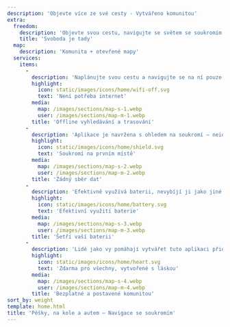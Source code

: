 ```yaml
---
description: 'Objevte více ze své cesty - Vytvářeno komunitou'
extra:
  freedom:
    description: 'Objevte svou cestu, navigujte se světem se soukromím a komunitou na prvním místě.'
    title: 'Svoboda je tady'
  map:
    description: 'Komunita + otevřené mapy'
  services:
    items:
      - 
        description: 'Naplánujte svou cestu a navigujte se na ní pouze s GPS, bez potřeby mobilních dat. Hledejte body zájmu na vzdálených túrách nebo cyklotrasách.'
        highlight:
          icon: static/images/icons/home/wifi-off.svg
          text: 'Není potřeba internet'
        media:
          map: /images/sections/map-s-1.webp
          user: /images/sections/map-m-1.webp
        title: 'Offline vyhledávání a trasování'
      - 
        description: 'Aplikace je navržena s ohledem na soukromí – neidentifikuje osoby, nesleduje vás a neshromažďuje žádné informace. Aplikace CoMaps byla také prověřena službou <span class="text-icon"><svg viewBox="0 0 19 19"><use href="#icon-exodus"></use></svg> [Exodus](https://reports.exodus-privacy.eu.org/reports/app.comaps.google/latest/).'
        highlight:
          icon: static/images/icons/home/shield.svg
          text: 'Soukromí na prvním místě'
        media:
          map: /images/sections/map-s-2.webp
          user: /images/sections/map-m-2.webp
        title: 'Žádný sběr dat'
      - 
        description: 'Efektivně využívá baterii, nevybíjí ji jako jiné navigační aplikace.'
        highlight:
          icon: static/images/icons/home/battery.svg
          text: 'Efektivní využití baterie'
        media:
          map: /images/sections/map-s-3.webp
          user: /images/sections/map-m-3.webp
        title: 'Šetří vaší baterii'
      - 
        description: 'Lidé jako vy pomáhají vytvářet tuto aplikaci přidáváním míst do projektu <span class="text-icon"><svg viewBox="0 0 19 19"><use href="#icon-open-street-map"></use></svg> [OpenStreetMap](https://openstreetmap.org)</span>, posíláním zpětné vazby a přispíváním kódu na <span class="text-icon"><svg viewbox="0 0 4.233 4.233"> <use href="#icon-codeberg"></use></svg> [Codebergu](https://codeberg.org/comaps)</span> pro společné vytváření skvělých map. Projekt je odnoží (forkem) aplikací Organic Maps a Maps.Me a je řízen open-source komunitou.'
        highlight:
          icon: static/images/icons/home/heart.svg
          text: 'Zdarma pro všechny, vytvořené s láskou'
        media:
          map: /images/sections/map-s-4.webp
          user: /images/sections/map-m-4.webp
        title: 'Bezplatné a postavené komunitou'
sort_by: weight
template: home.html
title: 'Pěšky, na kole a autem – Navigace se soukromím'
---
```

